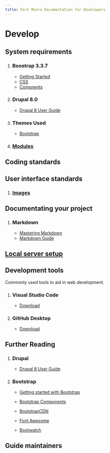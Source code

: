 ```yaml
---
title: Fort Munro Documentation for Developers
---
```

# Develop

## System requirements

1. ### Boostrap 3.3.7

    * [Getting Started][b_gs]
    * [CSS][b_css]
    * [Compnents][b_components]

    [b_components]: http://bootstrapdocs.com/v3.3.6/docs/components/  
    [b_gs]: http://bootstrapdocs.com/v3.3.6/docs/getting-started/
    [b_css]: http://bootstrapdocs.com/v3.3.6/docs/css/

2. ### Drupal 8.0

    * [Drupal 8 User Guide][user]

    [user]: https://www.drupal.org/docs/user_guide/en/index.html  

3. ### Themes Used

    * [Bootstrap][]

    [Bootstrap]: https://www.drupal.org/project/bootstrap  

4. ### [Modules][d_modules]

[d_modules]:    system-requirements/modules.html

## Coding standards

## User interface standards

1. ### [Images][img1]

[img1]: user-interface-standards/images.html

## Documentating your project

1. ### Markdown

    * [Mastering Markdown][md1]
    * [Markdown Guide][md2]

    [md1]: https://guides.github.com/features/mastering-markdown/
    [md2]: https://www.markdownguide.org/

## [Local server setup][lss]

[lss]: https://www.drupal.org/docs/develop/local-server-setup

## Development tools

Commonly used tools to aid in web development.

1. ### Visual Studio Code

    * [Download][vs_download]

    [vs_download]: https://code.visualstudio.com/download

2. ### GitHub Desktop

    * [Download][gh_download]

    [gh_download]: https://desktop.github.com/

## Further Reading

1. ### Drupal

    * [Drupal 8 User Guide][user]

    [user]: https://www.drupal.org/docs/user_guide/en/index.html 

2. ### Bootstrap

    * [Getting started with Bootstrap][bootstrap]

    * [Bootstrap Components][components]

    * [BootstrapCDN][CDN]

    * [Font Awesome][font]

    * [Bootwatch][]

[CDN]: https://www.bootstrapcdn.com/
[components]: https://getbootstrap.com/docs/3.3/components/
[font]: https://fontawesome.com/
[Bootwatch]: https://bootswatch.com/
[bootstrap]: https://getbootstrap.com/docs/4.0/getting-started/introduction/

## Guide maintainers
